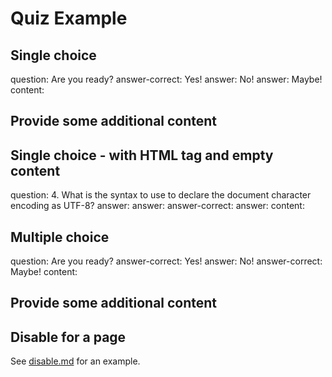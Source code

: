 # Quiz Example

## Single choice

<?quiz?>

question: Are you ready?
answer-correct: Yes!
answer: No!
answer: Maybe!
content:

<h2>Provide some additional content</h2>
<?/quiz?>

## Single choice - with HTML tag and empty content

<?quiz?>

question: 4. What is the syntax to use to declare the document character encoding as UTF-8?
answer: <?tag?><meta encoding="text/html; charset=utf-8"><?/tag?>
answer: <?tag?><meta charset="text/html; UTF-8"><?/tag?>
answer-correct: <?tag?><meta charset="utf-8"><?/tag?>
answer: <?tag?><meta lang="utf-8"><?/tag?>
content:

<?/quiz?>

## Multiple choice

<?quiz?>

question: Are you ready?
answer-correct: Yes!
answer: No!
answer-correct: Maybe!
content:

<h2>Provide some additional content</h2>
<?/quiz?>

## Disable for a page

See [disable.md](disable.md) for an example.

